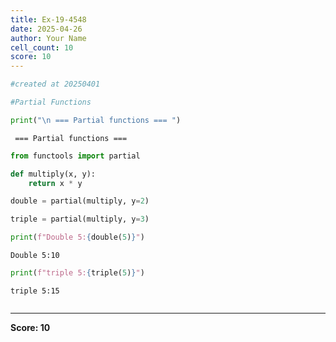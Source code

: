 ```yaml
---
title: Ex-19-4548
date: 2025-04-26
author: Your Name
cell_count: 10
score: 10
---
```


```python
#created at 20250401
```


```python
#Partial Functions
```


```python
print("\n === Partial functions === ")
```

    
     === Partial functions === 



```python
from functools import partial
```


```python
def multiply(x, y):
    return x * y
```


```python
double = partial(multiply, y=2)
```


```python
triple = partial(multiply, y=3)
```


```python
print(f"Double 5:{double(5)}")
```

    Double 5:10



```python
print(f"triple 5:{triple(5)}")
```

    triple 5:15



```python

```


---
**Score: 10**